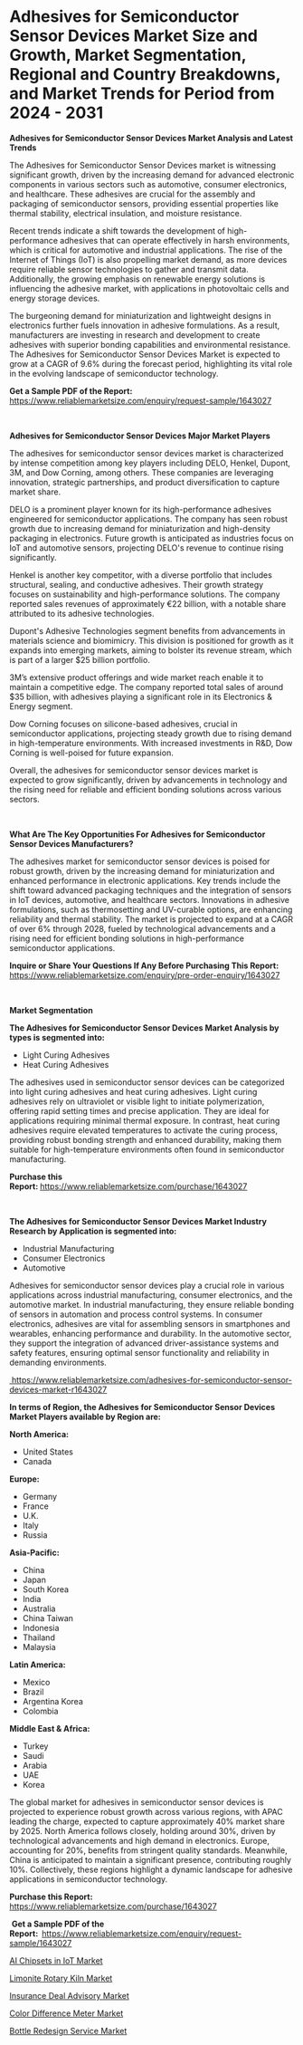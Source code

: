 <p><h1>Adhesives for Semiconductor Sensor Devices Market Size and Growth, Market Segmentation, Regional and Country Breakdowns, and Market Trends for Period from 2024 -  2031</h1></p><p><strong>Adhesives for Semiconductor Sensor Devices Market Analysis and Latest Trends</strong></p>
<p><p>The Adhesives for Semiconductor Sensor Devices market is witnessing significant growth, driven by the increasing demand for advanced electronic components in various sectors such as automotive, consumer electronics, and healthcare. These adhesives are crucial for the assembly and packaging of semiconductor sensors, providing essential properties like thermal stability, electrical insulation, and moisture resistance.</p><p>Recent trends indicate a shift towards the development of high-performance adhesives that can operate effectively in harsh environments, which is critical for automotive and industrial applications. The rise of the Internet of Things (IoT) is also propelling market demand, as more devices require reliable sensor technologies to gather and transmit data. Additionally, the growing emphasis on renewable energy solutions is influencing the adhesive market, with applications in photovoltaic cells and energy storage devices.</p><p>The burgeoning demand for miniaturization and lightweight designs in electronics further fuels innovation in adhesive formulations. As a result, manufacturers are investing in research and development to create adhesives with superior bonding capabilities and environmental resistance. The Adhesives for Semiconductor Sensor Devices Market is expected to grow at a CAGR of 9.6% during the forecast period, highlighting its vital role in the evolving landscape of semiconductor technology.</p></p>
<p><strong>Get a Sample PDF of the Report:&nbsp;</strong> <a href="https://www.reliablemarketsize.com/enquiry/request-sample/1643027?utm_campaign=1131&utm_medium=2&utm_source=Github&utm_content=ia&utm_term=23102024&utm_id=adhesives-for-semiconductor-sensor-devices">https://www.reliablemarketsize.com/enquiry/request-sample/1643027</a></p>
<p>&nbsp;</p>
<p><strong>Adhesives for Semiconductor Sensor Devices Major Market Players</strong></p>
<p><p>The adhesives for semiconductor sensor devices market is characterized by intense competition among key players including DELO, Henkel, Dupont, 3M, and Dow Corning, among others. These companies are leveraging innovation, strategic partnerships, and product diversification to capture market share.</p><p>DELO is a prominent player known for its high-performance adhesives engineered for semiconductor applications. The company has seen robust growth due to increasing demand for miniaturization and high-density packaging in electronics. Future growth is anticipated as industries focus on IoT and automotive sensors, projecting DELO's revenue to continue rising significantly.</p><p>Henkel is another key competitor, with a diverse portfolio that includes structural, sealing, and conductive adhesives. Their growth strategy focuses on sustainability and high-performance solutions. The company reported sales revenues of approximately €22 billion, with a notable share attributed to its adhesive technologies.</p><p>Dupont's Adhesive Technologies segment benefits from advancements in materials science and biomimicry. This division is positioned for growth as it expands into emerging markets, aiming to bolster its revenue stream, which is part of a larger $25 billion portfolio.</p><p>3M’s extensive product offerings and wide market reach enable it to maintain a competitive edge. The company reported total sales of around $35 billion, with adhesives playing a significant role in its Electronics & Energy segment.</p><p>Dow Corning focuses on silicone-based adhesives, crucial in semiconductor applications, projecting steady growth due to rising demand in high-temperature environments. With increased investments in R&D, Dow Corning is well-poised for future expansion.</p><p>Overall, the adhesives for semiconductor sensor devices market is expected to grow significantly, driven by advancements in technology and the rising need for reliable and efficient bonding solutions across various sectors.</p></p>
<p>&nbsp;</p>
<p><strong>What Are The Key Opportunities For Adhesives for Semiconductor Sensor Devices Manufacturers?</strong></p>
<p><p>The adhesives market for semiconductor sensor devices is poised for robust growth, driven by the increasing demand for miniaturization and enhanced performance in electronic applications. Key trends include the shift toward advanced packaging techniques and the integration of sensors in IoT devices, automotive, and healthcare sectors. Innovations in adhesive formulations, such as thermosetting and UV-curable options, are enhancing reliability and thermal stability. The market is projected to expand at a CAGR of over 6% through 2028, fueled by technological advancements and a rising need for efficient bonding solutions in high-performance semiconductor applications.</p></p>
<p><strong>Inquire or Share Your Questions If Any Before Purchasing This Report:</strong> <a href="https://www.reliablemarketsize.com/enquiry/pre-order-enquiry/1643027?utm_campaign=1131&utm_medium=2&utm_source=Github&utm_content=ia&utm_term=23102024&utm_id=adhesives-for-semiconductor-sensor-devices">https://www.reliablemarketsize.com/enquiry/pre-order-enquiry/1643027</a></p>
<p>&nbsp;</p>
<p><strong>Market Segmentation</strong></p>
<p><strong>The Adhesives for Semiconductor Sensor Devices Market Analysis by types is segmented into:</strong></p>
<p><ul><li>Light Curing Adhesives</li><li>Heat Curing Adhesives</li></ul></p>
<p><p>The adhesives used in semiconductor sensor devices can be categorized into light curing adhesives and heat curing adhesives. Light curing adhesives rely on ultraviolet or visible light to initiate polymerization, offering rapid setting times and precise application. They are ideal for applications requiring minimal thermal exposure. In contrast, heat curing adhesives require elevated temperatures to activate the curing process, providing robust bonding strength and enhanced durability, making them suitable for high-temperature environments often found in semiconductor manufacturing.</p></p>
<p><strong>Purchase this Report:&nbsp;</strong><a href="https://www.reliablemarketsize.com/purchase/1643027?utm_campaign=1131&utm_medium=2&utm_source=Github&utm_content=ia&utm_term=23102024&utm_id=adhesives-for-semiconductor-sensor-devices">https://www.reliablemarketsize.com/purchase/1643027</a></p>
<p>&nbsp;</p>
<p><strong>The Adhesives for Semiconductor Sensor Devices Market Industry Research by Application is segmented into:</strong></p>
<p><ul><li>Industrial Manufacturing</li><li>Consumer Electronics</li><li>Automotive</li></ul></p>
<p><p>Adhesives for semiconductor sensor devices play a crucial role in various applications across industrial manufacturing, consumer electronics, and the automotive market. In industrial manufacturing, they ensure reliable bonding of sensors in automation and process control systems. In consumer electronics, adhesives are vital for assembling sensors in smartphones and wearables, enhancing performance and durability. In the automotive sector, they support the integration of advanced driver-assistance systems and safety features, ensuring optimal sensor functionality and reliability in demanding environments.</p></p>
<p><a href="https://www.reliablemarketsize.com/adhesives-for-semiconductor-sensor-devices-market-r1643027?utm_campaign=1131&utm_medium=2&utm_source=Github&utm_content=ia&utm_term=23102024&utm_id=adhesives-for-semiconductor-sensor-devices">&nbsp;https://www.reliablemarketsize.com/adhesives-for-semiconductor-sensor-devices-market-r1643027</a></p>
<p><strong>In terms of Region, the Adhesives for Semiconductor Sensor Devices Market Players available by Region are:</strong></p>
<p>
    <p> <strong> North America: </strong>
        <ul>
            <li>United States</li>
            <li>Canada</li>
        </ul>
        </p> 
    <p> <strong> Europe: </strong>
        <ul>
            <li>Germany</li>
            <li>France</li>
            <li>U.K.</li>
            <li>Italy</li>
            <li>Russia</li>
        </ul>
        </p> 
    <p> <strong> Asia-Pacific: </strong>
        <ul>
            <li>China</li>
            <li>Japan</li>
            <li>South Korea</li>
            <li>India</li>
            <li>Australia</li>
            <li>China Taiwan</li>
            <li>Indonesia</li>
            <li>Thailand</li>
            <li>Malaysia</li>
        </ul>
        </p> 
    <p> <strong> Latin America: </strong>
        <ul>
            <li>Mexico</li>
            <li>Brazil</li>
            <li>Argentina Korea</li>
            <li>Colombia</li>
        </ul>
        </p> 
    <p> <strong> Middle East & Africa: </strong>
        <ul>
            <li>Turkey</li>
            <li>Saudi</li>
            <li>Arabia</li>
            <li>UAE</li>
            <li>Korea</li>
        </ul>
    </p>
    </p>
<p><p>The global market for adhesives in semiconductor sensor devices is projected to experience robust growth across various regions, with APAC leading the charge, expected to capture approximately 40% market share by 2025. North America follows closely, holding around 30%, driven by technological advancements and high demand in electronics. Europe, accounting for 20%, benefits from stringent quality standards. Meanwhile, China is anticipated to maintain a significant presence, contributing roughly 10%. Collectively, these regions highlight a dynamic landscape for adhesive applications in semiconductor technology.</p></p>
<p><strong>Purchase this Report: </strong><a href="https://www.reliablemarketsize.com/purchase/1643027?utm_campaign=1131&utm_medium=2&utm_source=Github&utm_content=ia&utm_term=23102024&utm_id=adhesives-for-semiconductor-sensor-devices">https://www.reliablemarketsize.com/purchase/1643027</a></p>
<p>&nbsp;<strong>Get a Sample PDF of the Report:&nbsp;&nbsp;</strong><a href="https://www.reliablemarketsize.com/enquiry/request-sample/1643027?utm_campaign=1131&utm_medium=2&utm_source=Github&utm_content=ia&utm_term=23102024&utm_id=adhesives-for-semiconductor-sensor-devices">https://www.reliablemarketsize.com/enquiry/request-sample/1643027</a></p>
<p><strong></strong></p>
<p><p><a href="https://www.linkedin.com/pulse/exploring-ai-chipsets-iot-market-strategic-insights-growth-0d04e?utm_campaign=1131&utm_medium=2&utm_source=Github&utm_content=ia&utm_term=23102024&utm_id=adhesives-for-semiconductor-sensor-devices">AI Chipsets in IoT Market</a></p><p><a href="https://github.com/kandidbn/Market-Research-Report-List-1/blob/main/limonite-rotary-kiln-market.md?utm_campaign=1131&utm_medium=2&utm_source=Github&utm_content=ia&utm_term=23102024&utm_id=adhesives-for-semiconductor-sensor-devices">Limonite Rotary Kiln Market</a></p><p><a href="https://github.com/doyeme32g/Market-Research-Report-List-1/blob/main/insurance-deal-advisory-market.md?utm_campaign=1131&utm_medium=2&utm_source=Github&utm_content=ia&utm_term=23102024&utm_id=adhesives-for-semiconductor-sensor-devices">Insurance Deal Advisory Market</a></p><p><a href="https://issuu.com/reportprime-2/docs/color-difference-meter-market-size-_a351a05dcba55a?utm_campaign=1131&utm_medium=2&utm_source=Github&utm_content=ia&utm_term=23102024&utm_id=adhesives-for-semiconductor-sensor-devices">Color Difference Meter Market</a></p><p><a href="https://www.linkedin.com/pulse/bottle-redesign-service-market2024-2031-industry-insights-ixa1e?utm_campaign=1131&utm_medium=2&utm_source=Github&utm_content=ia&utm_term=23102024&utm_id=adhesives-for-semiconductor-sensor-devices">Bottle Redesign Service Market</a></p></p>